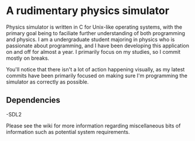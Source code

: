 A rudimentary physics simulator
===============================


  Physics simulator is written in C for Unix-like operating systems, with the primary goal being to faciliate 
further understanding of both programming and physics. I am a undergraduate student majoring in physics who is passionate about programming, and I have been developing this application on and off for almost a year. I primarily focus on my studies, so I commit mostly on breaks.

You'll notice that there isn't a lot of action happening visually, as my latest commits have been primarily focused on
making sure I'm programming the simulator as correctly as possible.


Dependencies
------------

-SDL2




Please see the wiki for more information regarding miscellaneous bits of information such as potential system requirements. 
